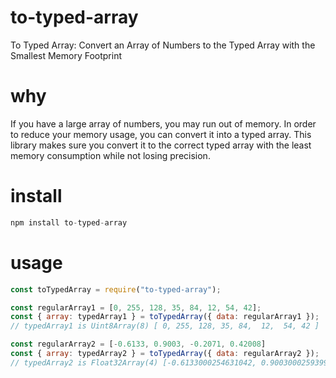# to-typed-array
To Typed Array: Convert an Array of Numbers to the Typed Array with the Smallest Memory Footprint

# why
If you have a large array of numbers, you may run out of memory.  In order to reduce your memory usage, you can convert it into a typed array.  This library makes sure you convert it to the correct typed array with the least memory consumption while not losing precision.

# install
```js
npm install to-typed-array
```

# usage
```js
const toTypedArray = require("to-typed-array");

const regularArray1 = [0, 255, 128, 35, 84, 12, 54, 42];
const { array: typedArray1 } = toTypedArray({ data: regularArray1 });
// typedArray1 is Uint8Array(8) [ 0, 255, 128, 35, 84,  12,  54, 42 ]

const regularArray2 = [-0.6133, 0.9003, -0.2071, 0.42008]
const { array: typedArray2 } = toTypedArray({ data: regularArray2 });
// typedArray2 is Float32Array(4) [-0.6133000254631042, 0.9003000259399414, -0.2071000039577484, 0.4200800061225891]
```

